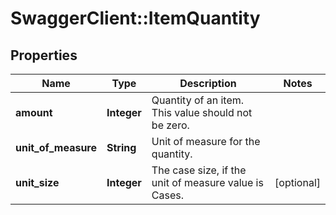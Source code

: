 # SwaggerClient::ItemQuantity

## Properties
Name | Type | Description | Notes
------------ | ------------- | ------------- | -------------
**amount** | **Integer** | Quantity of an item. This value should not be zero. | 
**unit_of_measure** | **String** | Unit of measure for the quantity. | 
**unit_size** | **Integer** | The case size, if the unit of measure value is Cases. | [optional] 

